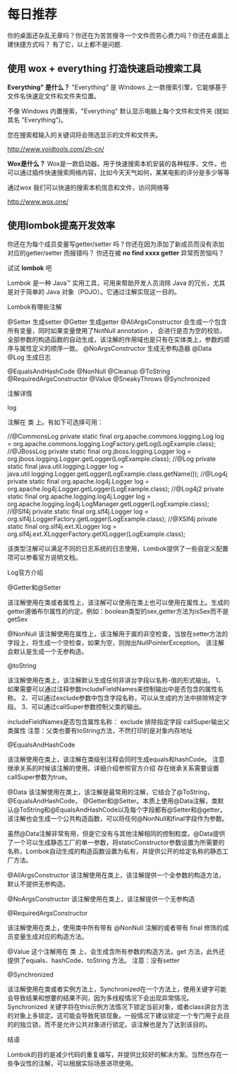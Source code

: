 # 每日推荐


你的桌面还杂乱无章吗？你还在为苦苦搜寻一个文件而劳心费力吗？你还在桌面上建快捷方式吗？
有了它，以上都不是问题.
## 使用 wox + everything 打造快速启动搜索工具

**Everything" 是什么？**
"Everything" 是 Windows 上一款搜索引擎，它能够基于文件名快速定文件和文件夹位置。

不像 Windows 内置搜索，"Everything" 默认显示电脑上每个文件和文件夹 (就如其名 "Everything")。

您在搜索框输入的关键词将会筛选显示的文件和文件夹。

http://www.voidtools.com/zh-cn/

**Wox是什么？**
Wox是一款启动器。用于快速搜索本机安装的各种程序，文件。也可以通过插件快速搜索网络内容，比如今天天气如何，某某电影的评分是多少等等

通过wox 我们可以快速的搜索本机信息和文件，访问网络等

http://www.wox.one/


## 使用lombok提高开发效率

你还在为每个成员变量写getter/setter 吗？你还在因为添加了新成员而没有添加对应的getter/setter 而报错吗？
你还在被 **no find xxxx getter** 异常而苦恼吗？

试试 **lombok** 吧

Lombok 是一种 Java™ 实用工具，可用来帮助开发人员消除 Java 的冗长，尤其是对于简单的 Java 对象（POJO）。它通过注解实现这一目的。

Lombok有哪些注解


@Setter
生成setter
@Getter
生成getter
@AllArgsConstructor
会生成一个包含所有变量，同时如果变量使用了NotNull annotation ， 会进行是否为空的校验， 
全部参数的构造函数的自动生成，该注解的作用域也是只有在实体类上，参数的顺序与属性定义的顺序一致。
@NoArgsConstructor
生成无参构造器
@Data
@Log
生成日志

@EqualsAndHashCode
@NonNull
@Cleanup
@ToString
@RequiredArgsConstructor
@Value
@SneakyThrows
@Synchronized

注解详情



log

注解在 类 上。有如下可选择可用：

//@CommonsLog
private static final org.apache.commons.logging.Log log = org.apache.commons.logging.LogFactory.getLog(LogExample.class);
//@JBossLog
private static final org.jboss.logging.Logger log = org.jboss.logging.Logger.getLogger(LogExample.class);
//@Log
private static final java.util.logging.Logger log = java.util.logging.Logger.getLogger(LogExample.class.getName());
//@Log4j
private static final org.apache.log4j.Logger log = org.apache.log4j.Logger.getLogger(LogExample.class);
//@Log4j2
private static final org.apache.logging.log4j.Logger log = org.apache.logging.log4j.LogManager.getLogger(LogExample.class);
//@Slf4j
private static final org.slf4j.Logger log = org.slf4j.LoggerFactory.getLogger(LogExample.class);
//@XSlf4j
private static final org.slf4j.ext.XLogger log = org.slf4j.ext.XLoggerFactory.getXLogger(LogExample.class);

该类型注解可以满足不同的日志系统的日志使用，Lombok提供了一些自定义配置项可以参看官方说明文档。

Log官方介绍

@Getter和@Setter

该注解使用在类或者属性上，该注解可以使用在类上也可以使用在属性上。生成的getter遵循布尔属性的约定。例如：boolean类型的sex,getter方法为isSex而不是getSex

@NonNull
该注解使用在属性上，该注解用于属的非空检查，当放在setter方法的字段上，将生成一个空检查，如果为空，则抛出NullPointerException。 
该注解会默认是生成一个无参构造。 

@toString

该注解使用在类上，该注解默认生成任何非讲台字段以名称-值的形式输出。 
1、如果需要可以通过注释参数includeFieldNames来控制输出中是否包含的属性名称。 
2、可以通过exclude参数中包含字段名称，可以从生成的方法中排除特定字段。 
3、可以通过callSuper参数控制父类的输出。


includeFieldNames是否包含属性名称： 
exclude 排除指定字段 
callSuper输出父类属性 
注意：父类也要有toString方法，不然打印的是对象内存地址

@EqualsAndHashCode

该注解使用在类上，该注解在类级别注释会同时生成equals和hashCode。 
注意继承关系的时候该注解的使用。详细介绍参照官方介绍 
 存在继承关系需要设置callSuper参数为true。

@Data
该注解使用在类上，该注解是最常用的注解，它结合了@ToString，@EqualsAndHashCode， @Getter和@Setter。本质上使用@Data注解，类默认@ToString和@EqualsAndHashCode以及每个字段都有@Setter和@getter。该注解也会生成一个公共构造函数，可以将任何@NonNull和final字段作为参数。

虽然@Data注解非常有用，但是它没有与其他注解相同的控制粒度。@Data提供了一个可以生成静态工厂的单一参数，将staticConstructor参数设置为所需要的名称，Lombok自动生成的构造函数设置为私有，并提供公开的给定名称的静态工厂方法。 

@AllArgsConstructor
该注解使用在类上，该注解提供一个全参数的构造方法，默认不提供无参构造。 


@NoArgsConstructor
该注解使用在类上，该注解提供一个无参构造 

@RequiredArgsConstructor

该注解使用在类上，使用类中所有带有 @NonNull 注解的或者带有 final 修饰的成员变量生成对应的构造方法。 


@Value
这个注解用在 类 上，会生成含所有参数的构造方法，get 方法，此外还提供了equals、hashCode、toString 方法。 
注意：没有setter 

@Synchronized

该注解使用在类或者实例方法上，Synchronized在一个方法上，使用关键字可能会导致结果和想要的结果不同，因为多线程情况下会出现异常情况。Synchronized 
关键字将在this示例方法情况下锁定当前对象，或者class讲台方法的对象上多锁定。这可能会导致死锁现象。一般情况下建议锁定一个专门用于此目的的独立锁，而不是允许公共对象进行锁定。该注解也是为了达到该目的。 


结语

Lombok的目的是减少代码的重复编写，并提供比较好的解决方案。当然也存在一些争议性的注解，可以根据实际场景进项使用。
